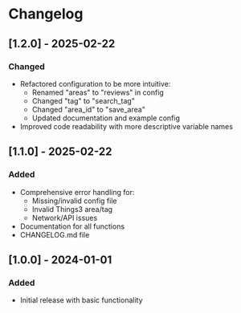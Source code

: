 # Changelog

## [1.2.0] - 2025-02-22
### Changed
- Refactored configuration to be more intuitive:
  - Renamed "areas" to "reviews" in config
  - Changed "tag" to "search_tag"
  - Changed "area_id" to "save_area"
  - Updated documentation and example config
- Improved code readability with more descriptive variable names

## [1.1.0] - 2025-02-22
### Added
- Comprehensive error handling for:
  - Missing/invalid config file
  - Invalid Things3 area/tag
  - Network/API issues
- Documentation for all functions
- CHANGELOG.md file

## [1.0.0] - 2024-01-01
### Added
- Initial release with basic functionality
